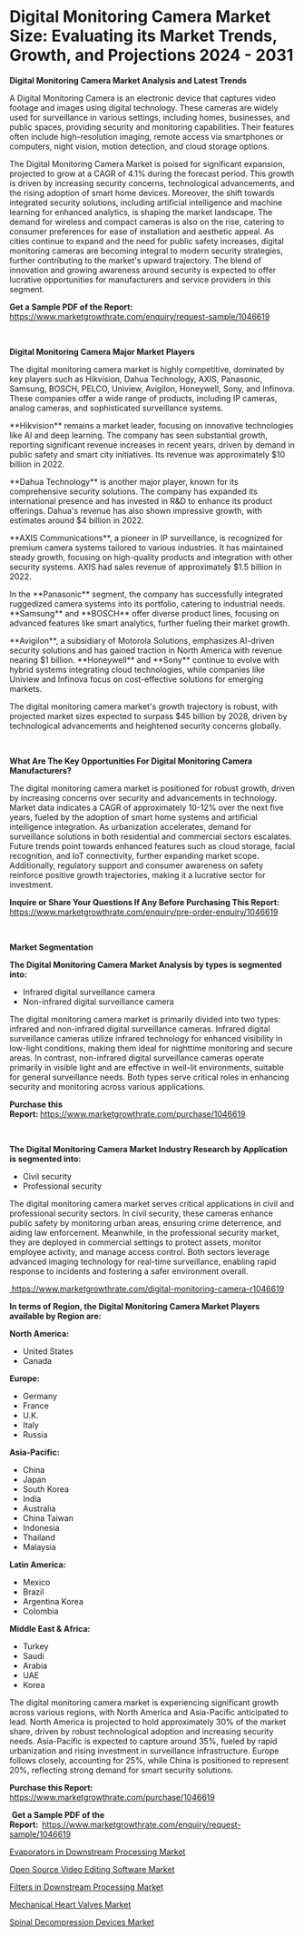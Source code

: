 <p><h1>Digital Monitoring Camera Market Size: Evaluating its Market Trends, Growth, and Projections 2024 - 2031</h1></p><p><strong>Digital Monitoring Camera Market Analysis and Latest Trends</strong></p>
<p><p>A Digital Monitoring Camera is an electronic device that captures video footage and images using digital technology. These cameras are widely used for surveillance in various settings, including homes, businesses, and public spaces, providing security and monitoring capabilities. Their features often include high-resolution imaging, remote access via smartphones or computers, night vision, motion detection, and cloud storage options.</p><p>The Digital Monitoring Camera Market is poised for significant expansion, projected to grow at a CAGR of 4.1% during the forecast period. This growth is driven by increasing security concerns, technological advancements, and the rising adoption of smart home devices. Moreover, the shift towards integrated security solutions, including artificial intelligence and machine learning for enhanced analytics, is shaping the market landscape. The demand for wireless and compact cameras is also on the rise, catering to consumer preferences for ease of installation and aesthetic appeal. As cities continue to expand and the need for public safety increases, digital monitoring cameras are becoming integral to modern security strategies, further contributing to the market's upward trajectory. The blend of innovation and growing awareness around security is expected to offer lucrative opportunities for manufacturers and service providers in this segment.</p></p>
<p><strong>Get a Sample PDF of the Report:&nbsp;</strong> <a href="https://www.marketgrowthrate.com/enquiry/request-sample/1046619">https://www.marketgrowthrate.com/enquiry/request-sample/1046619</a></p>
<p>&nbsp;</p>
<p><strong>Digital Monitoring Camera Major Market Players</strong></p>
<p><p>The digital monitoring camera market is highly competitive, dominated by key players such as Hikvision, Dahua Technology, AXIS, Panasonic, Samsung, BOSCH, PELCO, Uniview, Avigilon, Honeywell, Sony, and Infinova. These companies offer a wide range of products, including IP cameras, analog cameras, and sophisticated surveillance systems.</p><p>**Hikvision** remains a market leader, focusing on innovative technologies like AI and deep learning. The company has seen substantial growth, reporting significant revenue increases in recent years, driven by demand in public safety and smart city initiatives. Its revenue was approximately $10 billion in 2022.</p><p>**Dahua Technology** is another major player, known for its comprehensive security solutions. The company has expanded its international presence and has invested in R&D to enhance its product offerings. Dahua's revenue has also shown impressive growth, with estimates around $4 billion in 2022.</p><p>**AXIS Communications**, a pioneer in IP surveillance, is recognized for premium camera systems tailored to various industries. It has maintained steady growth, focusing on high-quality products and integration with other security systems. AXIS had sales revenue of approximately $1.5 billion in 2022.</p><p>In the **Panasonic** segment, the company has successfully integrated ruggedized camera systems into its portfolio, catering to industrial needs. **Samsung** and **BOSCH** offer diverse product lines, focusing on advanced features like smart analytics, further fueling their market growth.</p><p>**Avigilon**, a subsidiary of Motorola Solutions, emphasizes AI-driven security solutions and has gained traction in North America with revenue nearing $1 billion. **Honeywell** and **Sony** continue to evolve with hybrid systems integrating cloud technologies, while companies like Uniview and Infinova focus on cost-effective solutions for emerging markets.</p><p>The digital monitoring camera market's growth trajectory is robust, with projected market sizes expected to surpass $45 billion by 2028, driven by technological advancements and heightened security concerns globally.</p></p>
<p>&nbsp;</p>
<p><strong>What Are The Key Opportunities For Digital Monitoring Camera Manufacturers?</strong></p>
<p><p>The digital monitoring camera market is positioned for robust growth, driven by increasing concerns over security and advancements in technology. Market data indicates a CAGR of approximately 10-12% over the next five years, fueled by the adoption of smart home systems and artificial intelligence integration. As urbanization accelerates, demand for surveillance solutions in both residential and commercial sectors escalates. Future trends point towards enhanced features such as cloud storage, facial recognition, and IoT connectivity, further expanding market scope. Additionally, regulatory support and consumer awareness on safety reinforce positive growth trajectories, making it a lucrative sector for investment.</p></p>
<p><strong>Inquire or Share Your Questions If Any Before Purchasing This Report:</strong> <a href="https://www.marketgrowthrate.com/enquiry/pre-order-enquiry/1046619">https://www.marketgrowthrate.com/enquiry/pre-order-enquiry/1046619</a></p>
<p>&nbsp;</p>
<p><strong>Market Segmentation</strong></p>
<p><strong>The Digital Monitoring Camera Market Analysis by types is segmented into:</strong></p>
<p><ul><li>Infrared digital surveillance camera</li><li>Non-infrared digital surveillance camera</li></ul></p>
<p><p>The digital monitoring camera market is primarily divided into two types: infrared and non-infrared digital surveillance cameras. Infrared digital surveillance cameras utilize infrared technology for enhanced visibility in low-light conditions, making them ideal for nighttime monitoring and secure areas. In contrast, non-infrared digital surveillance cameras operate primarily in visible light and are effective in well-lit environments, suitable for general surveillance needs. Both types serve critical roles in enhancing security and monitoring across various applications.</p></p>
<p><strong>Purchase this Report:&nbsp;</strong><a href="https://www.marketgrowthrate.com/purchase/1046619">https://www.marketgrowthrate.com/purchase/1046619</a></p>
<p>&nbsp;</p>
<p><strong>The Digital Monitoring Camera Market Industry Research by Application is segmented into:</strong></p>
<p><ul><li>Civil security</li><li>Professional security</li></ul></p>
<p><p>The digital monitoring camera market serves critical applications in civil and professional security sectors. In civil security, these cameras enhance public safety by monitoring urban areas, ensuring crime deterrence, and aiding law enforcement. Meanwhile, in the professional security market, they are deployed in commercial settings to protect assets, monitor employee activity, and manage access control. Both sectors leverage advanced imaging technology for real-time surveillance, enabling rapid response to incidents and fostering a safer environment overall.</p></p>
<p><a href="https://www.marketgrowthrate.com/digital-monitoring-camera-r1046619">&nbsp;https://www.marketgrowthrate.com/digital-monitoring-camera-r1046619</a></p>
<p><strong>In terms of Region, the Digital Monitoring Camera Market Players available by Region are:</strong></p>
<p>
    <p> <strong> North America: </strong>
        <ul>
            <li>United States</li>
            <li>Canada</li>
        </ul>
        </p> 
    <p> <strong> Europe: </strong>
        <ul>
            <li>Germany</li>
            <li>France</li>
            <li>U.K.</li>
            <li>Italy</li>
            <li>Russia</li>
        </ul>
        </p> 
    <p> <strong> Asia-Pacific: </strong>
        <ul>
            <li>China</li>
            <li>Japan</li>
            <li>South Korea</li>
            <li>India</li>
            <li>Australia</li>
            <li>China Taiwan</li>
            <li>Indonesia</li>
            <li>Thailand</li>
            <li>Malaysia</li>
        </ul>
        </p> 
    <p> <strong> Latin America: </strong>
        <ul>
            <li>Mexico</li>
            <li>Brazil</li>
            <li>Argentina Korea</li>
            <li>Colombia</li>
        </ul>
        </p> 
    <p> <strong> Middle East & Africa: </strong>
        <ul>
            <li>Turkey</li>
            <li>Saudi</li>
            <li>Arabia</li>
            <li>UAE</li>
            <li>Korea</li>
        </ul>
    </p>
    </p>
<p><p>The digital monitoring camera market is experiencing significant growth across various regions, with North America and Asia-Pacific anticipated to lead. North America is projected to hold approximately 30% of the market share, driven by robust technological adoption and increasing security needs. Asia-Pacific is expected to capture around 35%, fueled by rapid urbanization and rising investment in surveillance infrastructure. Europe follows closely, accounting for 25%, while China is positioned to represent 20%, reflecting strong demand for smart security solutions.</p></p>
<p><strong>Purchase this Report: </strong><a href="https://www.marketgrowthrate.com/purchase/1046619">https://www.marketgrowthrate.com/purchase/1046619</a></p>
<p>&nbsp;<strong>Get a Sample PDF of the Report:&nbsp;&nbsp;</strong><a href="https://www.marketgrowthrate.com/enquiry/request-sample/1046619">https://www.marketgrowthrate.com/enquiry/request-sample/1046619</a></p>
<p><strong></strong></p>
<p><p><a href="https://medium.com/@genagaines34/evaporators-in-downstream-processing-market-size-share-analysis-growth-trends-forecasts-2024-d32260aa1284">Evaporators in Downstream Processing Market</a></p><p><a href="https://issuu.com/reportprime-2/docs/open-source-video-editing-software-_cad38faf41cb66">Open Source Video Editing Software Market</a></p><p><a href="https://medium.com/@darrickfreeman65/what-are-the-growth-opportunities-and-challenges-in-the-filters-in-downstream-processing-market-330a6c263a64">Filters in Downstream Processing Market</a></p><p><a href="https://www.linkedin.com/pulse/what-growth-drivers-mechanical-heart-valves-market-comprehensive-0jzhc">Mechanical Heart Valves Market</a></p><p><a href="https://www.linkedin.com/pulse/how-regional-markets-adapting-spinal-decompression-devices-r18rc">Spinal Decompression Devices Market</a></p></p>